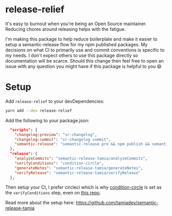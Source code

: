 # release-relief

It's easy to burnout when you're being an Open Source maintainer. Reducing chores around releasing helps with the fatigue.

I'm making this package to help reduce boilerplate and make it easier to setup a semantic-release flow for my npm published packages.
My decisions on what CI to primarily use and commit conventions is specific to my needs. I don't expect others to use this package directly so documentation will be scarce.
Should this change then feel free to open an issue with any question you might have if this package is helpful to you :smile:

# Setup

Add `release-relief` to your devDependencies:

```bash
yarn add --dev release-relief
```

Add the following to your package.json:

```json
  "scripts": {
    "changelog:preview": "sr-changelog",
    "changelog:commit": "sr-changelog commit",
    "semantic-release": "semantic-release pre && npm publish && semantic-release post"
  },
  "release": {
    "analyzeCommits": "semantic-release-tamia/analyzeCommits",
    "verifyConditions": "condition-circle",
    "generateNotes": "semantic-release-tamia/generateNotes",
    "verifyRelease": "semantic-release-tamia/verifyRelease"
  },
```

Then setup your CI, I prefer circleci which is why [condition-circle](https://www.npmjs.com/package/condition-circle) is set as the `verifyConditions` step, even on [this repo](https://github.com/stipsan/release-relief/blob/f25c65ddff64aff74555db92f80197bc3a9c7352/.circleci/config.yml#L24).

Read more about the setup here: https://github.com/tamiadev/semantic-release-tamia
